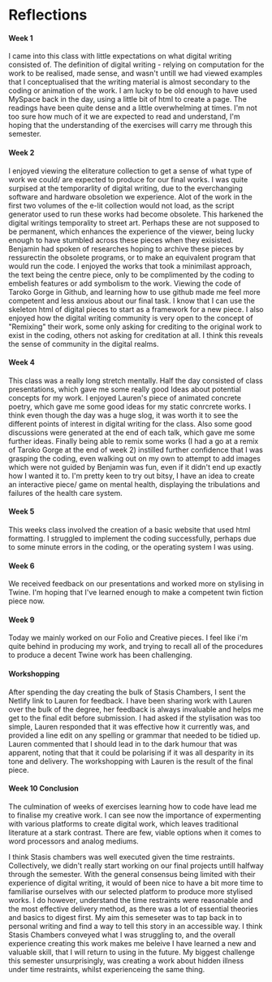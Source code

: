 # Reflections

#### Week 1

I came into this class with little expectations on what digital writing consisted of. The definition of digital writing - relying on computation for the work to be realised, made sense, and wasn't untill we had viewed examples that I conceptualised that the writing material is almost secondary to the coding or animation of the work. I am lucky to be old enough to have used MySpace back in the day, using a little bit of html to create a page. The readings have been quite dense and a little overwhelming at times. I'm not too sure how much of it we are expected to read and understand, I'm hoping that the understanding of the exercises will carry me through this semester.

#### Week 2

I enjoyed viewing the eliterature collection to get a sense of what type of work we could/ are expected to produce for our final works. I was quite surpised at the temporarlity of digital writing, due to the everchanging software and hardware obsoletion we experience. Alot of the work in the first two volumes of the e-lit collection would not load, as the script generator used to run these works had become obsolete. This harkened the digital writings temporality to street art. Perhaps these are not supposed to be permanent, which enhances the experience of the viewer, being lucky enough to have stumbled across these pieces when they exisisted. Benjamin had spoken of researches hoping to archive these pieces by ressurectin the obsolete programs, or to make an equivalent program that would run the code.
I enjoyed the works that took a minimilast approach, the text being the centre piece, only to be complimented by the coding to embelish features or add symbolism to the work. Viewing the code of Taroko Gorge in Github, and learning how to use github made me feel more competent and less anxious about our final task. I know that I can use the skeleton html of digital pieces to start as a framework for a new piece. I also enjoyed how the digital writing community is very open to the concept of "Remixing" their work, some only asking for crediting to the original work to exist in the coding, others not asking for creditation at all. I think this reveals the sense of community in the digital realms.

#### Week 4 

This class was a really long stretch mentally. Half the day consisted of class presentations, which gave me some really good Ideas about potential concepts for my work. 
I enjoyed Lauren's piece of animated concrete poetry, which gave me some good ideas for my static conrcrete works. I think even though the day was a huge slog, it was worth it to see the different points of interest in digital writing for the class. Also some good discussions were generated at the end of each talk, which gave me some further ideas. Finally being able to remix some works (I had a go at a remix of Taroko Gorge at the end of week 2) instilled further confidence that I was grasping the coding, even walking out on my own to attempt to add images which were not guided by Benjamin was fun, even if it didn't end up exactly how I wanted it to. I'm pretty keen to try out bitsy, I have an idea to create an interactive piece/ game on mental health, displaying the tribulations and failures of the health care system. 

#### Week 5

This weeks class involved the creation of a basic website that used html formatting. I struggled to implement the coding successfully, perhaps due to some minute errors in the coding, or the operating system I was using. 

#### Week 6

We received feedback on our presentations and worked more on stylising in Twine. I'm hoping that I've learned enough to make a competent twin fiction piece now.

#### Week 9 

Today we mainly worked on our Folio and Creative pieces. I feel like i'm quite behind in producing my work, and trying to recall all of the procedures to produce a decent Twine work has been challenging.

#### Workshopping 

After spending the day creating the bulk of Stasis Chambers, I sent the Netlify link to Lauren for feedback. I have been sharing work with Lauren over the bulk of the degree, her feedback is always invaluable and helps me get to the final edit before submission. I had asked if the stylisation was too simple, Lauren responded that it was effective how it currently was, and provided a line edit on any spelling or grammar that needed to be tidied up. Lauren commented that  I should lead in to the dark humour that was apparent, noting that that it could be polarising if it was all desparity in its tone and delivery. The workshopping with Lauren is the result of the final piece.

#### Week 10 Conclusion

The culmination of weeks of exercises learning how to code have lead me to finalise my creative work. I can see now the importance of expermenting with various platforms to create digital work, which leaves traditional literature at a stark contrast. There are few, viable options when it comes to word processors and analog mediums. 

I think Stasis chambers was well executed given the time restraints. Collectively, we didn't really start working on our final projects untill halfway through the semester. With the general consensus being limited with their experience of digital writing, it would of been nice to have a bit more time to familiarise ourselves with our selected platform to produce more stylised works. I do however, understand the time restraints were reasonable and the most effective delivery method, as there was a lot of essential theories and basics to digest first. My aim this semeseter was to tap back in to personal writing and find a way to tell this story in an accessible way. I think Stasis Chambers conveyed what I was struggling to, and the overall experience creating this work makes me beleive I have learned a new and valuable skill, that I will return to using in the future. My biggest challenge this semester unsurprisingly, was creating a work about hidden illness under time restraints, whilst experienceing the same thing.


